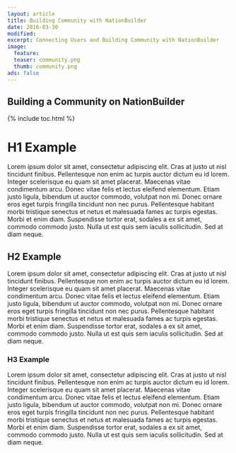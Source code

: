 ```yaml
---
layout: article
title: Building Community with NationBuilder
date: 2016-03-30
modified:
excerpt: Connecting Users and Building Community with NationBuilder
image: 
  feature:
  teaser: community.png
  thumb: community.png
ads: false
---
```


## Building a Community on NationBuilder

{% include toc.html %}

# H1 Example

Lorem ipsum dolor sit amet, consectetur adipiscing elit. Cras at justo ut nisl tincidunt finibus. Pellentesque non enim ac turpis auctor dictum eu id lorem. Integer scelerisque eu quam sit amet placerat. Maecenas vitae condimentum arcu. Donec vitae felis et lectus eleifend elementum. Etiam justo ligula, bibendum ut auctor commodo, volutpat non mi. Donec ornare eros eget turpis fringilla tincidunt non nec purus. Pellentesque habitant morbi tristique senectus et netus et malesuada fames ac turpis egestas. Morbi et enim diam. Suspendisse tortor erat, sodales a ex sit amet, commodo commodo justo. Nulla ut est quis sem iaculis sollicitudin. Sed at diam neque.

## H2 Example

Lorem ipsum dolor sit amet, consectetur adipiscing elit. Cras at justo ut nisl tincidunt finibus. Pellentesque non enim ac turpis auctor dictum eu id lorem. Integer scelerisque eu quam sit amet placerat. Maecenas vitae condimentum arcu. Donec vitae felis et lectus eleifend elementum. Etiam justo ligula, bibendum ut auctor commodo, volutpat non mi. Donec ornare eros eget turpis fringilla tincidunt non nec purus. Pellentesque habitant morbi tristique senectus et netus et malesuada fames ac turpis egestas. Morbi et enim diam. Suspendisse tortor erat, sodales a ex sit amet, commodo commodo justo. Nulla ut est quis sem iaculis sollicitudin. Sed at diam neque.

### H3 Example

Lorem ipsum dolor sit amet, consectetur adipiscing elit. Cras at justo ut nisl tincidunt finibus. Pellentesque non enim ac turpis auctor dictum eu id lorem. Integer scelerisque eu quam sit amet placerat. Maecenas vitae condimentum arcu. Donec vitae felis et lectus eleifend elementum. Etiam justo ligula, bibendum ut auctor commodo, volutpat non mi. Donec ornare eros eget turpis fringilla tincidunt non nec purus. Pellentesque habitant morbi tristique senectus et netus et malesuada fames ac turpis egestas. Morbi et enim diam. Suspendisse tortor erat, sodales a ex sit amet, commodo commodo justo. Nulla ut est quis sem iaculis sollicitudin. Sed at diam neque.
